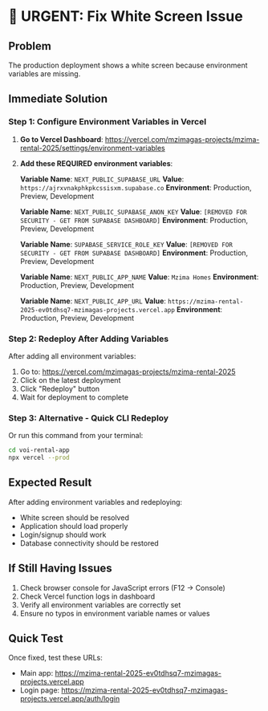 # 🚨 URGENT: Fix White Screen Issue

## Problem
The production deployment shows a white screen because environment variables are missing.

## Immediate Solution

### Step 1: Configure Environment Variables in Vercel

1. **Go to Vercel Dashboard**: https://vercel.com/mzimagas-projects/mzima-rental-2025/settings/environment-variables

2. **Add these REQUIRED environment variables**:

   **Variable Name**: `NEXT_PUBLIC_SUPABASE_URL`
   **Value**: `https://ajrxvnakphkpkcssisxm.supabase.co`
   **Environment**: Production, Preview, Development

   **Variable Name**: `NEXT_PUBLIC_SUPABASE_ANON_KEY`
   **Value**: `[REMOVED FOR SECURITY - GET FROM SUPABASE DASHBOARD]`
   **Environment**: Production, Preview, Development

   **Variable Name**: `SUPABASE_SERVICE_ROLE_KEY`
   **Value**: `[REMOVED FOR SECURITY - GET FROM SUPABASE DASHBOARD]`
   **Environment**: Production, Preview, Development

   **Variable Name**: `NEXT_PUBLIC_APP_NAME`
   **Value**: `Mzima Homes`
   **Environment**: Production, Preview, Development

   **Variable Name**: `NEXT_PUBLIC_APP_URL`
   **Value**: `https://mzima-rental-2025-ev0tdhsq7-mzimagas-projects.vercel.app`
   **Environment**: Production, Preview, Development

### Step 2: Redeploy After Adding Variables

After adding all environment variables:

1. Go to: https://vercel.com/mzimagas-projects/mzima-rental-2025
2. Click on the latest deployment
3. Click "Redeploy" button
4. Wait for deployment to complete

### Step 3: Alternative - Quick CLI Redeploy

Or run this command from your terminal:
```bash
cd voi-rental-app
npx vercel --prod
```

## Expected Result

After adding environment variables and redeploying:
- White screen should be resolved
- Application should load properly
- Login/signup should work
- Database connectivity should be restored

## If Still Having Issues

1. Check browser console for JavaScript errors (F12 → Console)
2. Check Vercel function logs in dashboard
3. Verify all environment variables are correctly set
4. Ensure no typos in environment variable names or values

## Quick Test

Once fixed, test these URLs:
- Main app: https://mzima-rental-2025-ev0tdhsq7-mzimagas-projects.vercel.app
- Login page: https://mzima-rental-2025-ev0tdhsq7-mzimagas-projects.vercel.app/auth/login
